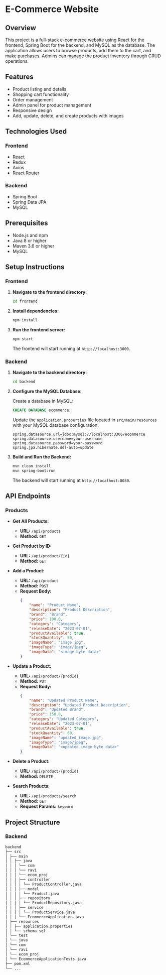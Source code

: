 # E-Commerce Website

## Overview

This project is a full-stack e-commerce website using React for the frontend, Spring Boot for the backend, and MySQL as the database. The application allows users to browse products, add them to the cart, and make purchases. Admins can manage the product inventory through CRUD operations.

## Features

- Product listing and details
- Shopping cart functionality
- Order management
- Admin panel for product management
- Responsive design
- Add, update, delete, and create products with images

## Technologies Used

### Frontend

- React
- Redux
- Axios
- React Router

### Backend

- Spring Boot
- Spring Data JPA
- MySQL

## Prerequisites

- Node.js and npm
- Java 8 or higher
- Maven 3.6 or higher
- MySQL

## Setup Instructions

### Frontend

1. **Navigate to the frontend directory:**
    ```bash
    cd frontend
    ```

2. **Install dependencies:**
    ```bash
    npm install
    ```

3. **Run the frontend server:**
    ```bash
    npm start
    ```

    The frontend will start running at `http://localhost:3000`.

### Backend

1. **Navigate to the backend directory:**
    ```bash
    cd backend
    ```

2. **Configure the MySQL Database:**

    Create a database in MySQL:

    ```sql
    CREATE DATABASE ecommerce;
    ```

    Update the `application.properties` file located in `src/main/resources` with your MySQL database configuration:

    ```properties
    spring.datasource.url=jdbc:mysql://localhost:3306/ecommerce
    spring.datasource.username=your-username
    spring.datasource.password=your-password
    spring.jpa.hibernate.ddl-auto=update
    ```

3. **Build and Run the Backend:**
    ```bash
    mvn clean install
    mvn spring-boot:run
    ```

    The backend will start running at `http://localhost:8080`.

## API Endpoints

### Products

- **Get All Products:**
  - **URL:** `/api/products`
  - **Method:** `GET`

- **Get Product by ID:**
  - **URL:** `/api/product/{id}`
  - **Method:** `GET`

- **Add a Product:**
  - **URL:** `/api/product`
  - **Method:** `POST`
  - **Request Body:**
    ```json
    {
        "name": "Product Name",
        "description": "Product Description",
        "brand": "Brand",
        "price": 100.0,
        "category": "Category",
        "releaseDate": "2023-07-01",
        "productAvailable": true,
        "stockQuantity": 50,
        "imageName": "image.jpg",
        "imageType": "image/jpeg",
        "imageData": "<image byte data>"
    }
    ```

- **Update a Product:**
  - **URL:** `/api/product/{prodId}`
  - **Method:** `PUT`
  - **Request Body:**
    ```json
    {
        "name": "Updated Product Name",
        "description": "Updated Product Description",
        "brand": "Updated Brand",
        "price": 150.0,
        "category": "Updated Category",
        "releaseDate": "2023-07-01",
        "productAvailable": true,
        "stockQuantity": 60,
        "imageName": "updated_image.jpg",
        "imageType": "image/jpeg",
        "imageData": "<updated image byte data>"
    }
    ```

- **Delete a Product:**
  - **URL:** `/api/product/{prodId}`
  - **Method:** `DELETE`

- **Search Products:**
  - **URL:** `/api/products/search`
  - **Method:** `GET`
  - **Request Params:** `keyword`

## Project Structure

### Backend
```bash
backend
├── src
│ ├── main
│ │ ├── java
│ │ │ └── com
│ │ │ └── ravi
│ │ │ └── ecom_proj
│ │ │ ├── controller
│ │ │ │ └── ProductController.java
│ │ │ ├── model
│ │ │ │ └── Product.java
│ │ │ ├── repository
│ │ │ │ └── ProductRepository.java
│ │ │ ├── service
│ │ │ │ └── ProductService.java
│ │ │ └── EcommerceApplication.java
│ ├── resources
│ │ ├── application.properties
│ │ └── schema.sql
│ └── test
│ └── java
│ └── com
│ └── ravi
│ └── ecom_proj
│ └── EcommerceApplicationTests.java
├── pom.xml
└── ...
```

